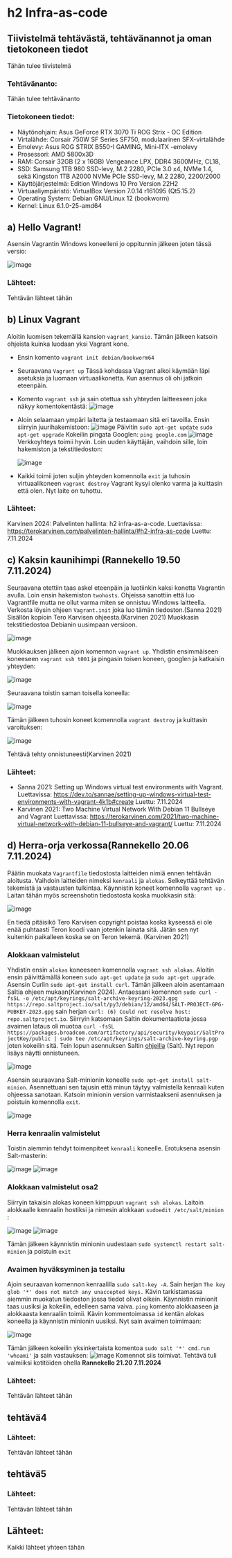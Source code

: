 # h2 Infra-as-code

## Tiivistelmä tehtävästä, tehtävänannot ja oman tietokoneen tiedot
Tähän tulee tiivistelmä 

### Tehtävänanto:
   Tähän tulee tehtävänanto
  
### Tietokoneen tiedot: 
- Näytönohjain: Asus GeForce RTX 3070 Ti ROG Strix - OC Edition
- Virtalähde: Corsair 750W SF Series SF750, modulaarinen SFX-virtalähde
- Emolevy: Asus ROG STRIX B550-I GAMING, Mini-ITX -emolevy
- Prosessori: AMD 5800x3D
- RAM: Corsair 32GB (2 x 16GB) Vengeance LPX, DDR4 3600MHz, CL18,
- SSD: Samsung 1TB 980 SSD-levy, M.2 2280, PCIe 3.0 x4, NVMe 1.4, sekä Kingston 1TB A2000 NVMe PCIe SSD-levy, M.2 2280, 2200/2000
- Käyttöjärjestelmä: Edition	Windows 10 Pro Version	22H2
- Virtuaaliympäristö: VirtualBox Version 7.0.14 r161095 (Qt5.15.2)
- Operating System: Debian GNU/Linux 12 (bookworm)  
- Kernel: Linux 6.1.0-25-amd64

## a) Hello Vagrant!
Asensin Vagrantin Windows koneelleni jo oppitunnin jälkeen joten tässä versio:

![image](https://github.com/user-attachments/assets/0cfaaa54-e033-4371-bfbf-16b81ee344e9)


### Lähteet:
Tehtävän lähteet tähän

## b) Linux Vagrant
Aloitin luomisen tekemällä kansion `vagrant_kansio`. Tämän jälkeen katsoin ohjeista kuinka luodaan yksi Vagrant kone.
- Ensin komento `vagrant init debian/bookworm64`
- Seuraavana `Vagrant up`
  Tässä kohdassa Vagrant alkoi käymään läpi asetuksia ja luomaan virtuaalikonetta. Kun asennus oli ohi jatkoin eteenpäin.
- Komento `vagrant ssh` ja sain otettua ssh yhteyden laitteeseen joka näkyy komentokentästä:
  ![image](https://github.com/user-attachments/assets/6dadc3db-cf1d-42db-aec2-c294c11ef951)
- Aloin selaamaan ympäri laitetta ja testaamaan sitä eri tavoilla. Ensin siirryin juurihakemistoon:
  ![image](https://github.com/user-attachments/assets/326357da-f9d2-4bfd-90bb-c30b1ef9baba)
  Päivitin `sudo apt-get update` `sudo apt-get upgrade`
  Kokeilin pingata Googlen: `ping google.com`
  ![image](https://github.com/user-attachments/assets/481a7131-ab2d-4346-b1f8-99ada5cb04bd)
  Verkkoyhteys toimii hyvin. Loin uuden käyttäjän, vaihdoin sille, loin hakemiston ja tekstitiedoston:
  
  ![image](https://github.com/user-attachments/assets/84cddc9e-9d64-4750-a518-6eca2913493b)
- Kaikki toimii joten suljin yhteyden komennolla `exit` ja tuhosin virtuaalikoneen `vagrant destroy`
Vagrant kysyi olenko varma ja kuittasin että olen. Nyt laite on tuhottu.

### Lähteet:
Karvinen 2024: Palvelinten hallinta: h2 infra-as-a-code. Luettavissa: https://terokarvinen.com/palvelinten-hallinta/#h2-infra-as-code Luettu: 7.11.2024

## c) Kaksin kaunihimpi (**Rannekello 19.50 7.11.2024**)
Seuraavana otettiin taas askel eteenpäin ja luotiinkin kaksi konetta Vagrantin avulla. Loin ensin hakemiston `twohosts`. Ohjeissa sanottiin että luo Vagrantfile mutta ne ollut varma miten se onnistuu Windows laitteella. Verkosta löysin ohjeen `Vagrant.init` joka luo tämän tiedoston.(Sanna 2021) Sisällön kopioin Tero Karvisen ohjeesta.(Karvinen 2021) Muokkasin tekstitiedostoa Debianin uusimpaan versioon. 

![image](https://github.com/user-attachments/assets/2c08971d-4160-456d-a84e-4707ba9fc921)

Muokkauksen jälkeen ajoin komennon `vagrant up`.
Yhdistin ensimmäiseen koneeseen `vagrant ssh t001` ja pingasin toisen koneen, googlen ja katkaisin yhteyden:

![image](https://github.com/user-attachments/assets/9c64b5e9-844c-456b-a1e5-32c43c693c23)

Seuraavana toistin saman toisella koneella:

![image](https://github.com/user-attachments/assets/d457c914-169d-474e-b378-b5f06eb5f50c)

Tämän jälkeen tuhosin koneet komennolla `vagrant destroy` ja kuittasin varoituksen:

![image](https://github.com/user-attachments/assets/f2f030b3-6083-4ed8-90ab-dd64b9f1a65f)

Tehtävä tehty onnistuneesti(Karvinen 2021)
### Lähteet:
- Sanna 2021: Setting up Windows virtual test environments with Vagrant. Luettavissa: https://dev.to/sannae/setting-up-windows-virtual-test-environments-with-vagrant-4k1b#create Luettu: 7.11.2024
- Karvinen 2021: Two Machine Virtual Network With Debian 11 Bullseye and Vagrant Luettavissa: https://terokarvinen.com/2021/two-machine-virtual-network-with-debian-11-bullseye-and-vagrant/ Luettu: 7.11.2024

## d) Herra-orja verkossa(**Rannekello 20.06 7.11.2024**)
Päätin muokata `Vagrantfile` tiedostosta laitteiden nimiä ennen tehtävän aloitusta. Vaihdoin laitteiden nimeksi `kenraali` ja `alokas`. Selkeyttää tehtävän tekemistä ja vastausten tulkintaa. Käynnistin koneet komennolla `vagrant up` . Laitan tähän myös screenshotin tiedostosta koska muokkasin sitä:

![image](https://github.com/user-attachments/assets/5133ff07-3172-48ae-9575-310b5b937e82)


En tiedä pitäisikö Tero Karvisen copyright poistaa koska kyseessä ei ole enää puhtaasti Teron koodi vaan jotenkin lainata sitä. Jätän sen nyt kuitenkin paikalleen koska se on Teron tekemä. (Karvinen 2021)
### Alokkaan valmistelut
Yhdistin ensin `alokas` koneeseen komennolla `vagrant ssh alokas`. Aloitin ensin päivittämällä koneen `sudo apt-get update` ja `sudo apt-get upgrade`. Asensin Curlin `sudo apt-get install curl`. Tämän jälkeen aloin asentamaan Saltia ohjeen mukaan(Karvinen 2024). Antaessani komennon `sudo curl -fsSL -o /etc/apt/keyrings/salt-archive-keyring-2023.gpg https://repo.saltproject.io/salt/py3/debian/12/amd64/SALT-PROJECT-GPG-PUBKEY-2023.gpg` sain herjan `curl: (6) Could not resolve host: repo.saltproject.io`. Siirryin katsomaan Saltin dokumentaatiota jossa avaimen lataus oli muotoa `curl -fsSL https://packages.broadcom.com/artifactory/api/security/keypair/SaltProjectKey/public | sudo tee /etc/apt/keyrings/salt-archive-keyring.pgp` joten kokeilin sitä. Tein lopun asennuksen Saltin [ohjeilla](https://docs.saltproject.io/salt/install-guide/en/latest/topics/install-by-operating-system/linux-deb.html) (Salt). Nyt repon lisäys näytti onnistuneen.

![image](https://github.com/user-attachments/assets/86f85cb7-8485-4b29-803b-b203d65d5a28)

Asensin seuraavana Salt-minionin koneelle `sudo apt-get install salt-minion`. Asennettuani sen tajusin että minun täytyy valmistella kenraali kuten ohjeessa sanotaan. Katsoin minionin version varmistaakseni asennuksen ja poistuin komennolla `exit`.

![image](https://github.com/user-attachments/assets/401a8fbd-cf14-4d03-bfe2-c9ae5bb07263)

### Herra kenraalin valmistelut
Toistin aiemmin tehdyt toimenpiteet `kenraali` koneelle. Erotuksena asensin Salt-masterin:

![image](https://github.com/user-attachments/assets/46feb40a-a938-4f54-975b-316b004fd8f9)
![image](https://github.com/user-attachments/assets/2860af0a-ee63-499c-8fc8-a54f379bae90)

### Alokkaan valmistelut osa2
Siirryin takaisin alokas koneen kimppuun `vagrant ssh alokas`. 
Laitoin alokkaalle kenraalin hostiksi ja nimesin alokkaan `sudoedit /etc/salt/minion` :

![image](https://github.com/user-attachments/assets/b3d15e6f-abda-41bf-941f-a48e7d8c6583)
![image](https://github.com/user-attachments/assets/0ab015d8-7456-47db-9923-065e1f8e1223)

Tämän jälkeen käynnistin minionin uudestaan `sudo systemctl restart salt-minion` ja poistuin `exit`

### Avaimen hyväksyminen ja testailu
Ajoin seuraavan komennon kenraalilla `sudo salt-key -A`. 
Sain herjan `The key glob '*' does not match any unaccepted keys.` Kävin tarkistamassa aiemmin muokatun tiedoston jossa tiedot olivat oikein. Käynnistin minionit taas uusiksi ja kokeilin, edelleen sama vaiva. `ping` komento alokkaaseen ja alokkaasta kenraaliin toimii. 
Kävin kommentoimassa `id` kentän alokas koneella ja käynnistin minionin uusiksi. Nyt sain avaimen toimimaan:

![image](https://github.com/user-attachments/assets/78cc5275-9309-4057-b712-afbb6ff4fd03)

Tämän jälkeen kokeilin yksinkertaista komentoa `sudo salt '*' cmd.run 'whoami'` ja sain vastauksen: 
![image](https://github.com/user-attachments/assets/6ce61fab-62c4-4963-8563-a76232314fe7)
Komennot siis toimivat. 
Tehtävä tuli valmiiksi kotitöiden ohella **Rannekello 21.20 7.11.2024**
### Lähteet:
Tehtävän lähteet tähän
   
## tehtävä4

### Lähteet:
Tehtävän lähteet tähän

## tehtävä5

### Lähteet:
Tehtävän lähteet tähän

## Lähteet:
   Kaikki lähteet yhteen tähän
